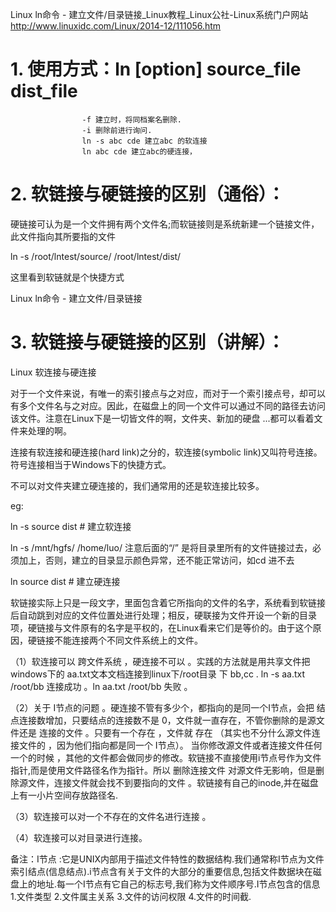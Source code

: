 

Linux ln命令 - 建立文件/目录链接_Linux教程_Linux公社-Linux系统门户网站 
http://www.linuxidc.com/Linux/2014-12/111056.htm

# 1. 使用方式：ln [option] source_file dist_file  
                    -f 建立时，将同档案名删除. 
                    -i 删除前进行询问. 
                    ln -s abc cde 建立abc 的软连接 
                    ln abc cde 建立abc的硬连接，

# 2. 软链接与硬链接的区别（通俗）：

硬链接可认为是一个文件拥有两个文件名;而软链接则是系统新建一个链接文件，此文件指向其所要指的文件

ln -s /root/lntest/source/ /root/lntest/dist/

这里看到软链就是个快捷方式

Linux ln命令 - 建立文件/目录链接

# 3. 软链接与硬链接的区别（讲解）：

Linux 软连接与硬连接

对于一个文件来说，有唯一的索引接点与之对应，而对于一个索引接点号，却可以有多个文件名与之对应。因此，在磁盘上的同一个文件可以通过不同的路径去访问该文件。注意在Linux下是一切皆文件的啊，文件夹、新加的硬盘 ...都可以看着文件来处理的啊。

连接有软连接和硬连接(hard link)之分的，软连接(symbolic link)又叫符号连接。符号连接相当于Windows下的快捷方式。

不可以对文件夹建立硬连接的，我们通常用的还是软连接比较多。

eg:

ln -s source dist        # 建立软连接

ln -s /mnt/hgfs/ /home/luo/    注意后面的“/” 是将目录里所有的文件链接过去，必须加上，否则，建立的目录显示颜色异常，还不能正常访问，如cd 进不去

ln source dist            # 建立硬连接

软链接实际上只是一段文字，里面包含着它所指向的文件的名字，系统看到软链接后自动跳到对应的文件位置处进行处理；相反，硬联接为文件开设一个新的目录项，硬链接与文件原有的名字是平权的，在Linux看来它们是等价的。由于这个原因，硬链接不能连接两个不同文件系统上的文件。

（1）软连接可以 跨文件系统 ，硬连接不可以 。实践的方法就是用共享文件把windows下的 aa.txt文本文档连接到linux下/root目录 下 bb,cc . ln -s aa.txt /root/bb 连接成功 。ln aa.txt /root/bb 失败 。

（2）关于 I节点的问题 。硬连接不管有多少个，都指向的是同一个I节点，会把 结点连接数增加，只要结点的连接数不是 0，文件就一直存在，不管你删除的是源文件还是 连接的文件 。只要有一个存在 ，文件就 存在 （其实也不分什么源文件连接文件的 ，因为他们指向都是同一个 I节点）。 当你修改源文件或者连接文件任何一个的时候 ，其他的文件都会做同步的修改。软链接不直接使用i节点号作为文件指针,而是使用文件路径名作为指针。所以 删除连接文件 对源文件无影响，但是删除源文件，连接文件就会找不到要指向的文件 。软链接有自己的inode,并在磁盘上有一小片空间存放路径名.

（3）软连接可以对一个不存在的文件名进行连接 。

（4）软连接可以对目录进行连接。

备注：I节点 :它是UNIX内部用于描述文件特性的数据结构.我们通常称I节点为文件索引结点(信息结点).i节点含有关于文件的大部分的重要信息,包括文件数据块在磁盘上的地址.每一个I节点有它自己的标志号,我们称为文件顺序号.I节点包含的信息 1.文件类型 2.文件属主关系 3.文件的访问权限 4.文件的时间截.